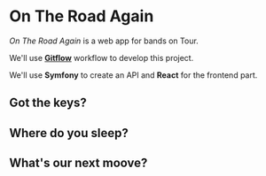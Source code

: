 # On The Road Again

*On The Road Again* is a web app for bands on Tour.

We'll use [**Gitflow**](https://www.atlassian.com/fr/git/tutorials/comparing-workflows/gitflow-workflow) workflow to develop this project.

We'll use **Symfony** to create an API and **React** for the frontend part.

## Got the keys?

## Where do you sleep?

## What's our next moove?
